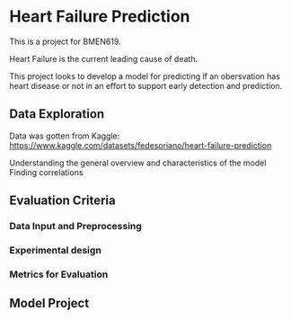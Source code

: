 # Heart Failure Prediction
This is a project for BMEN619.

Heart Failure is the current leading cause of death.

This project looks to develop a model for predicting if an obersvation has heart disease or not in an effort to support early detection and prediction.


## Data Exploration
Data was gotten from Kaggle: https://www.kaggle.com/datasets/fedesoriano/heart-failure-prediction

Understanding the general overview and characteristics of the model
Finding correlations


## Evaluation Criteria

### Data Input and Preprocessing

### Experimental design

### Metrics for Evaluation

## Model Project

